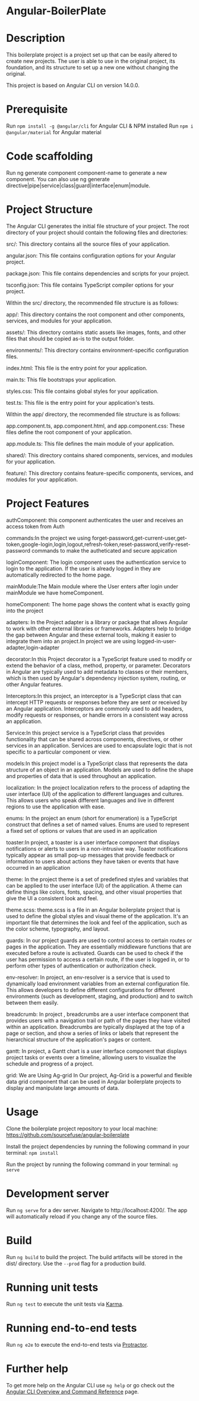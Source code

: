 <!-- DOCUMENTATION -->

# Angular-BoilerPlate

# Description

This boilerplate project is a project set up that can be easily altered to create new projects. The user is able to use in the original project, its foundation, and its structure to set up a new one without changing the original.

This project is based on Angular CLI on version 14.0.0.

# Prerequisite

Run `npm install -g @angular/cli` for Angular CLI & NPM installed
Run `npm i @angular/material` for Angular material

# Code scaffolding

Run ng generate component component-name to generate a new component. You can also use ng generate directive|pipe|service|class|guard|interface|enum|module.

# Project Structure

The Angular CLI generates the initial file structure of your project. The root directory of your project should contain the following files and directories:

src/: This directory contains all the source files of your application.

angular.json: This file contains configuration options for your Angular project.

package.json: This file contains dependencies and scripts for your project.

tsconfig.json: This file contains TypeScript compiler options for your project.

Within the src/ directory, the recommended file structure is as follows:

app/: This directory contains the root component and other components, services, and modules for your application.

assets/: This directory contains static assets like images, fonts, and other files that should be copied as-is to the output folder.

environments/: This directory contains environment-specific configuration files.

index.html: This file is the entry point for your application.

main.ts: This file bootstraps your application.

styles.css: This file contains global styles for your application.

test.ts: This file is the entry point for your application's tests.

Within the app/ directory, the recommended file structure is as follows:

app.component.ts, app.component.html, and app.component.css: These files define the root component of your application.

app.module.ts: This file defines the main module of your application.

shared/: This directory contains shared components, services, and modules for your application.

feature/: This directory contains feature-specific components, services, and modules for your application.

# Project Features

authComponent: this component authenticates the user and receives an access token from Auth

commands:In the project we using forget-password,get-current-user,get-token,google-login,login,logout,refresh-token,reset-password,verify-reset-password commands to make the autheticated and secure appication

loginComponent: The login component uses the authentication service to login to the application. If the user is already logged in they are automatically redirected to the home page.

mainModule:The Main module where the User enters after login under mainModule we have homeComponent.

homeComponent: The home page shows the content what is exactly going into the project

adapters: In the Project adapter is a library or package that allows Angular to work with other external libraries or frameworks. Adapters help to bridge the gap between Angular and these external tools, making it easier to integrate them into an project.In project we are using logged-in-user-adapter,login-adapter

decorator:In this Project decorator is a TypeScript feature used to modify or extend the behavior of a class, method, property, or parameter. Decorators in Angular are typically used to add metadata to classes or their members, which is then used by Angular's dependency injection system, routing, or other Angular features.

Interceptors:In this project, an interceptor is a TypeScript class that can intercept HTTP requests or responses before they are sent or received by an Angular application. Interceptors are commonly used to add headers, modify requests or responses, or handle errors in a consistent way across an application.

Service:In this project service is a TypeScript class that provides functionality that can be shared across components, directives, or other services in an application. Services are used to encapsulate logic that is not specific to a particular component or view.

models:In this project model is a TypeScript class that represents the data structure of an object in an application. Models are used to define the shape and properties of data that is used throughout an application.

localization: In the project localization refers to the process of adapting the user interface (UI) of the application to different languages and cultures. This allows users who speak different languages and live in different regions to use the application with ease.

enums: In the project an enum (short for enumeration) is a TypeScript construct that defines a set of named values. Enums are used to represent a fixed set of options or values that are used in an application

toaster:In project, a toaster is a user interface component that displays notifications or alerts to users in a non-intrusive way. Toaster notifications typically appear as small pop-up messages that provide feedback or information to users about actions they have taken or events that have occurred in an application

theme: In the project theme is a set of predefined styles and variables that can be applied to the user interface (UI) of the application. A theme can define things like colors, fonts, spacing, and other visual properties that give the UI a consistent look and feel.

theme.scss: theme.scss is a file in an Angular boilerplate project that is used to define the global styles and visual theme of the application. It's an important file that determines the look and feel of the application, such as the color scheme, typography, and layout.

guards: In our project guards are used to control access to certain routes or pages in the application. They are essentially middleware functions that are executed before a route is activated. Guards can be used to check if the user has permission to access a certain route, if the user is logged in, or to perform other types of authentication or authorization check.

env-resolver: In project, an env-resolver is a service that is used to dynamically load environment variables from an external configuration file. This allows developers to define different configurations for different environments (such as development, staging, and production) and to switch between them easily.

breadcrumb: In project , breadcrumbs are a user interface component that provides users with a navigation trail or path of the pages they have visited within an application. Breadcrumbs are typically displayed at the top of a page or section, and show a series of links or labels that represent the hierarchical structure of the application's pages or content.

gantt: In project, a Gantt chart is a user interface component that displays project tasks or events over a timeline, allowing users to visualize the schedule and progress of a project.

grid: We are Using Ag-grid In Our project, Ag-Grid is a powerful and flexible data grid component that can be used in Angular boilerplate projects to display and manipulate large amounts of data.

# Usage

Clone the boilerplate project repository to your local machine:
https://github.com/sourcefuse/angular-boilerplate

Install the project dependencies by running the following command in your terminal:
`npm install`

Run the project by running the following command in your terminal:
`ng serve`

# Development server

Run `ng serve` for a dev server. Navigate to http://localhost:4200/. The app will automatically reload if you change any of the source files.

# Build

Run `ng build` to build the project. The build artifacts will be stored in the dist/ directory. Use the `--prod` flag for a production build.

# Running unit tests

Run `ng test` to execute the unit tests via [Karma](https://karma-runner.github.io).

# Running end-to-end tests

Run `ng e2e` to execute the end-to-end tests via [Protractor](http://www.protractortest.org/).

# Further help

To get more help on the Angular CLI use `ng help` or go check out the [Angular CLI Overview and Command Reference](https://angular.io/cli) page.
